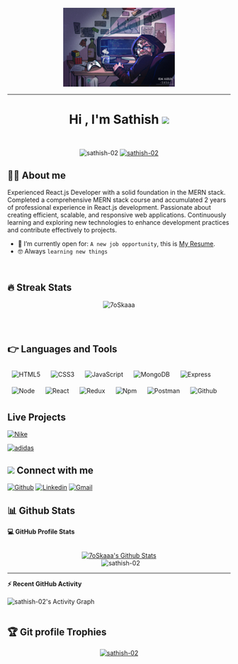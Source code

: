 
<p align="center" >
  <img src="https://github.com/FernandoRoldan93/FernandoRoldan93/blob/master/cover_image.jpg" alt="img" src="" width="50%" height="auto"/>
</p>

<hr />

<h1 align="center">Hi , I'm Sathish <img src="https://media.giphy.com/media/hvRJCLFzcasrR4ia7z/giphy.gif" width="35"></h1>



<br>

<p align="center"> 
	<img src="https://komarev.com/ghpvc/?username=sathish-02&label=Profile%20views&color=0e75b6&style=plastic" alt="sathish-02" /> 
	<a href = "https://commits.top/egypt.html" target="_blank">
		<img src="https://enfsgag3ayy6w9q.m.pipedream.net/&style=plastic" alt="sathish-02" target="_blank"/> 
	</a>
</p>


## :sassy_man:  About me
Experienced React.js Developer with a solid foundation in the MERN stack. Completed a comprehensive MERN stack course and accumulated 2 years of professional experience in React.js development. Passionate about creating efficient, scalable, and responsive web applications. Continuously learning and exploring new technologies to enhance development practices and contribute effectively to projects.
- :thinking: I’m currently open for: `A new job opportunity`, this is <a href="https://drive.google.com/file/d/1w-nujDcuTfDDmd2HabMbRzVEAjJmYiBp/view?usp=drive_link" target="_blank" rel="noopener">My Resume</a>.
- :nerd_face: Always `learning new things`

<br>

## 🔥 Streak Stats
<p align="center"><img src="https://github-readme-streak-stats.herokuapp.com/?user=sathish-02&theme=algolia" alt="7oSkaaa" /></p>

<br>
<br>


## 👉 Languages and Tools

<span >
  <img src="https://img.shields.io/badge/-HTML5-000000?style=flat&logo=html5" alt="HTML5" width="100" height="35" style="margin: 10px;"/>
  <img src="https://img.shields.io/badge/-CSS-000000?style=flat&logo=css3" alt="CSS3" width="100" height="35" style="margin: 10px;"/>
  <img src="https://img.shields.io/badge/-JavaScript-000000?style=flat&logo=javascript" alt="JavaScript" width="100" height="35" style="margin: 10px;"/>
  <img src="https://img.shields.io/badge/-MongoDB-000000?style=flat&logo=mongodb" alt="MongoDB" width="100" height="35" style="margin: 10px;"/>
  <img src="https://img.shields.io/badge/-Express-000000?style=flat&logo=express" alt="Express" width="100" height="35" style="margin: 10px;"/>
  <img src="https://img.shields.io/badge/-Node-000000?style=flat&logo=node.js" alt="Node" width="100" height="35" style="margin: 10px;"/>
  <img src="https://img.shields.io/badge/-React-000000?style=flat&logo=react" alt="React" width="100" height="35" style="margin: 10px;"/>
  <img src="https://img.shields.io/badge/-Redux-000000?style=flat&logo=redux" alt="Redux" width="100" height="35" style="margin: 10px;"/>
  <img src="https://img.shields.io/badge/-npm-000000?style=flat&logo=npm" alt="Npm" width="100" height="35" style="margin: 10px;"/>
  <img src="https://img.shields.io/badge/-postman-000000?style=flat&logo=postman" alt="Postman" width="100" height="35" style="margin: 10px;"/>
  <img src="https://img.shields.io/badge/-Github-000000?style=flat&logo=github" alt="Github" width="100" height="35" style="margin: 10px;"/> <br />
</span>

## Live Projects

<p>
<a href="https://nike-five.vercel.app/" target="blank"><img src="https://img.shields.io/static/v1?style=for-the-badge&message=Nike&color=000000&logo=Nike&logoColor=FFFFFF&label=" alt="Nike"/></a>

<a href="https://github.com/sathish-02/Epic_Games_Backend" target="blank"><img src="https://img.shields.io/static/v1?style=for-the-badge&message=Epic-Games&color=000000&logo=Epic-Games&logoColor=FFFFFF&label=" alt="adidas"/></a>
</p>


## <img src="https://media.giphy.com/media/iY8CRBdQXODJSCERIr/giphy.gif" width="30px"> Connect with me

[![Github](https://img.shields.io/badge/-Github-000?style=flat&logo=Github&logoColor=white)](https://github.com/sathish-02)
[![Linkedin](https://img.shields.io/badge/-LinkedIn-blue?style=flat&logo=Linkedin&logoColor=white)](https://www.linkedin.com/in/sathish-b-7156ab225/)
[![Gmail](https://img.shields.io/badge/-Gmail-c14438?style=flat&logo=Gmail&logoColor=white)](mailto:sathishb163@gmail.com)



## 📊 Github Stats



  <summary><b>💻 GitHub Profile Stats</b></summary>
  <br/>
  <p align="center">
    <a href="https://github.com/sathish-02/github-readme-stats"><img alt="7oSkaaa's Github Stats" src="https://github-readme-stats.vercel.app/api?username=sathish-02&show_icons=true&count_private=true&theme=algolia" height="192px"/></a>
<br/>
  &nbsp;
	  <img src="https://github-readme-stats.vercel.app/api/top-langs?username=sathish-02&langs_count=10&show_icons=true&locale=en&layout=compact&theme=algolia" alt="sathish-02" height="192px"/>
  <br/>
  
  </p>

----

  <summary><b>⚡ Recent GitHub Activity</b></summary>
  <br/>
    <img 
    alt="sathish-02's Activity Graph" 
    src="https://activity-graph.herokuapp.com/graph?username=sathish-02&custom_title=sathish-02%27s%20Contribution%20Graph&theme=react-dark" 
  />
  <br/>


<br/>

## :trophy: Git profile Trophies

<p align="center"> <a href="https://github.com/ryo-ma/github-profile-trophy"><img src="https://github-profile-trophy.vercel.app/?username=sathish-02&layout=compact&theme=algolia" alt="sathish-02" /></a> </p>


